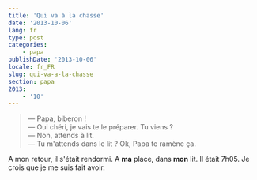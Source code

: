 ```yaml
---
title: 'Qui va à la chasse'
date: '2013-10-06'
lang: fr
type: post
categories:
    - papa
publishDate: '2013-10-06'
locale: fr_FR
slug: qui-va-a-la-chasse
section: papa
2013:
    - '10'
---
```


> — Papa, biberon !  
> — Oui chéri, je vais te le préparer. Tu viens ?  
> — Non, attends à lit.  
> — Tu m'attends dans le lit ? Ok, Papa te ramène ça.

A mon retour, il s'était rendormi. A **ma** place, dans **mon** lit. Il était 7h05. Je crois que je me suis fait avoir.
